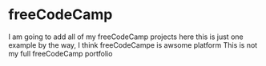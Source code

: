 # freeCodeCamp
I am going to add all of my freeCodeCamp projects here
this is just one example 
by the way, I think freeCodeCampe is awsome platform 
This is not my full freeCodeCamp portfolio

























